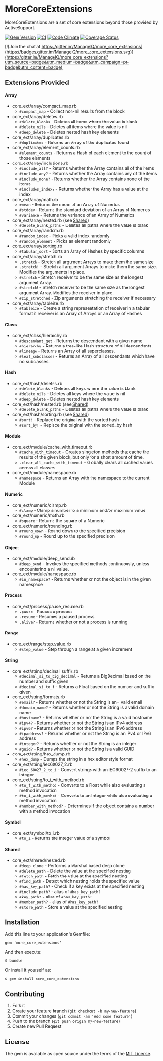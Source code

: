# MoreCoreExtensions

MoreCoreExtensions are a set of core extensions beyond those provided by ActiveSupport.

[![Gem Version](https://badge.fury.io/rb/more_core_extensions.svg)](http://badge.fury.io/rb/more_core_extensions)
[![CI](https://github.com/ManageIQ/more_core_extensions/actions/workflows/ci.yaml/badge.svg)](https://github.com/ManageIQ/more_core_extensions/actions/workflows/ci.yaml)
[![Code Climate](https://codeclimate.com/github/ManageIQ/more_core_extensions.svg)](https://codeclimate.com/github/ManageIQ/more_core_extensions)
[![Coverage Status](http://img.shields.io/coveralls/ManageIQ/more_core_extensions.svg)](https://coveralls.io/r/ManageIQ/more_core_extensions)

[![Join the chat at https://gitter.im/ManageIQ/more_core_extensions](https://badges.gitter.im/ManageIQ/more_core_extensions.svg)](https://gitter.im/ManageIQ/more_core_extensions?utm_source=badge&utm_medium=badge&utm_campaign=pr-badge&utm_content=badge)

## Extensions Provided

#### Array

* core_ext/array/compact_map.rb
  * `#compact_map` - Collect non-nil results from the block
* core_ext/array/deletes.rb
  * `#delete_blanks` - Deletes all items where the value is blank
  * `#delete_nils` - Deletes all items where the value is nil
  * `#deep_delete` - Deletes nested hash key elements
* core_ext/array/duplicates.rb
  * `#duplicates` - Returns an Array of the duplicates found
* core_ext/array/element_counts.rb
  * `#element_counts` - Returns a Hash of each element to the count of those elements
* core_ext/array/inclusions.rb
  * `#include_all?` - Returns whether the Array contains all of the items
  * `#include_any?` - Returns whether the Array contains any of the items
  * `#include_none?` - Returns whether the Array contains none of the items
  * `#includes_index?` - Returns whether the Array has a value at the index
* core_ext/array/math.rb
  * `#mean` -  Returns the mean of an Array of Numerics
  * `#stddev` - Returns the standard deviation of an Array of Numerics
  * `#variance` - Returns the variance of an Array of Numerics
* core_ext/array/nested.rb (see [Shared](#shared))
  * `#delete_blank_paths` - Deletes all paths where the value is blank
* core_ext/array/random.rb
  * `#random_index` - Picks a valid index randomly
  * `#random_element` - Picks an element randomly
* core_ext/array/sorting.rb
  * `#tabular_sort` - Sorts an Array of Hashes by specific columns
* core_ext/array/stretch.rb
  * `.stretch` - Stretch all argument Arrays to make them the same size
  * `.stretch!` - Stretch all argument Arrays to make them the same size. Modifies the arguments in place.
  * `#stretch` - Stretch receiver to be the same size as the longest argument Array.
  * `#stretch`! - Stretch receiver to be the same size as the longest argument Array.  Modifies the receiver in place.
  * `#zip_stretched` - Zip arguments stretching the receiver if necessary
* core_ext/array/tableize.rb
  * `#tableize` - Create a string representation of receiver in a tabular format if receiver is an Array of Arrays or an Array of Hashes

#### Class

* core_ext/class/hierarchy.rb
  * `#descendant_get` - Returns the descendant with a given name
  * `#hierarchy` - Returns a tree-like Hash structure of all descendants.
  * `#lineage` - Returns an Array of all superclasses.
  * `#leaf_subclasses` - Returns an Array of all descendants which have no subclasses.

#### Hash

* core_ext/hash/deletes.rb
  * `#delete_blanks` - Deletes all keys where the value is blank
  * `#delete_nils` - Deletes all keys where the value is nil
  * `#deep_delete` - Deletes nested hash key elements
* core_ext/hash/nested.rb (see [Shared](#shared))
  * `#delete_blank_paths` - Deletes all paths where the value is blank
* core_ext/hash/sorting.rb (see [Shared](#shared))
  * `#sort!` - Replace the original with the sorted hash
  * `#sort_by!` - Replace the original with the sorted_by hash

#### Module

* core_ext/module/cache_with_timeout.rb
  * `#cache_with_timeout` - Creates singleton methods that cache the results of the given block, but only for a short amount of time.
  * `.clear_all_cache_with_timeout` - Globally clears all cached values across all classes.
* core_ext/module/namespace.rb
  * `#namespace` - Returns an Array with the namespace to the current Module

#### Numeric

* core_ext/numeric/clamp.rb
  * `#clamp` - Clamp a number to a minimum and/or maximum value
* core_ext/numeric/math.rb
  * `#square` - Returns the square of a Numeric
* core_ext/numeric/rounding.rb
  * `#round_down` - Round down to the specified precision
  * `#round_up` - Round up to the specified precision

#### Object

* core_ext/module/deep_send.rb
  * `#deep_send` - Invokes the specified methods continuously, unless encountering a nil value.
* core_ext/module/namespace.rb
  * `#in_namespace?` - Returns whether or not the object is in the given namespace

#### Process

* core_ext/process/pause_resume.rb
  * `.pause` - Pauses a process
  * `.resume` - Resumes a paused process
  * `.alive?` - Returns whether or not a process is running

#### Range

* core_ext/range/step_value.rb
  * `#step_value` - Step through a range at a given increment

#### String

* core_ext/string/decimal_suffix.rb
  * `#decimal_si_to_big_decimal` - Returns a BigDecimal based on the number and suffix given
  * `#decimal_si_to_f` - Returns a Float based on the number and suffix given
* core_ext/string/formats.rb
  * `#email?` - Returns whether or not the String is an= valid email
  * `#domain_name?` - Returns whether or not the String is a valid domain name
  * `#hostname?` - Returns whether or not the String is a valid hostname
  * `#ipv4?` - Returns whether or not the String is an IPv4 address
  * `#ipv6?` - Returns whether or not the String is an IPv6 address
  * `#ipaddress?` - Returns whether or not the String is an IPv4 or IPv6 address
  * `#integer?` - Returns whether or not the String is an integer
  * `#guid?` - Returns whether or not the String is a valid GUID
* core_ext/string/hex_dump.rb
  * `#hex_dump` - Dumps the string in a hex editor style format
* core_ext/string/iec60027_2.rb
  * `#iec_60027_2_to_i` - Convert strings with an IEC60027-2 suffix to an integer
* core_ext/string/to_i_with_method.rb
  * `#to_f_with_method` - Converts to a Float while also evaluating a method invocation
  * `#to_i_with_method` - Converts to an Integer while also evaluating a method invocation
  * `#number_with_method?` - Determines if the object contains a number with a method invocation

#### Symbol

* core_ext/symbol/to_i.rb
  * `#to_i` - Returns the integer value of a symbol

#### Shared

* core_ext/shared/nested.rb
  * `#deep_clone` - Performs a Marshal based deep clone
  * `#delete_path` - Delete the value at the specified nesting
  * `#fetch_path` - Fetch the value at the specified nesting
  * `#find_path` - Detect which nesting holds the specified value
  * `#has_key_path?` - Check if a key exists at the specified nesting
  * `#include_path?` - alias of `#has_key_path?`
  * `#key_path?` - alias of `#has_key_path?`
  * `#member_path?` - alias of `#has_key_path?`
  * `#store_path` - Store a value at the specified nesting

## Installation

Add this line to your application's Gemfile:

    gem 'more_core_extensions'

And then execute:

    $ bundle

Or install it yourself as:

    $ gem install more_core_extensions

## Contributing

1. Fork it
2. Create your feature branch (`git checkout -b my-new-feature`)
3. Commit your changes (`git commit -am 'Add some feature'`)
4. Push to the branch (`git push origin my-new-feature`)
5. Create new Pull Request

## License

The gem is available as open source under the terms of the [MIT License](http://opensource.org/licenses/MIT).
